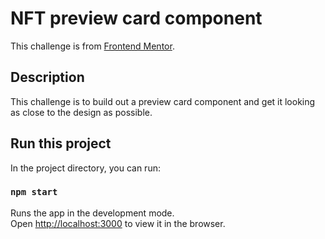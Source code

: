 # NFT preview card component

This challenge is from [Frontend Mentor](https://www.frontendmentor.io/challenges/nft-preview-card-component-SbdUL_w0U).

## Description

This challenge is to build out a preview card component and get it looking as close to the design as possible.

## Run this project

In the project directory, you can run:

### `npm start`

Runs the app in the development mode.\
Open [http://localhost:3000](http://localhost:3000) to view it in the browser.
